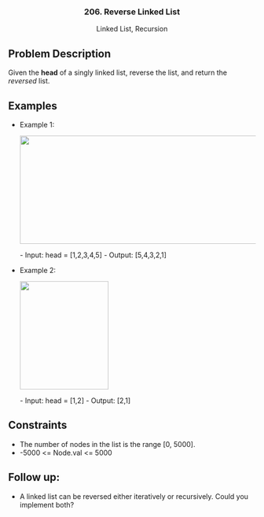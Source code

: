 <p align="center">

  <h3 align="center">206. Reverse Linked List</h3>

  <p align="center">
    Linked List, Recursion
    <br>
  </p>
</p>


## Problem Description
Given the **head** of a singly linked list, reverse the list, and return the *reversed* list.

## Examples
  - Example 1:
    <p><img align="top" width="520" height="220" src="https://assets.leetcode.com/uploads/2021/02/19/rev1ex1.jpg"></p>
    - Input: head = [1,2,3,4,5]
    - Output: [5,4,3,2,1]

  - Example 2:
      <p><img align="top" width="180" height="220" src="https://assets.leetcode.com/uploads/2021/02/19/rev1ex2.jpg"></p>
    - Input: head = [1,2]
    - Output: [2,1]

## Constraints
  - The number of nodes in the list is the range [0, 5000].
  - -5000 <= Node.val <= 5000

## Follow up:
  - A linked list can be reversed either iteratively or recursively. Could you implement both?


